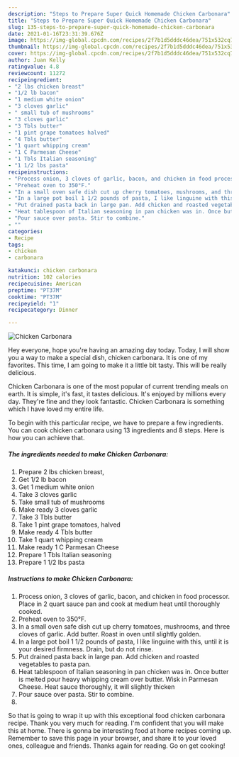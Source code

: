 ```yaml
---
description: "Steps to Prepare Super Quick Homemade Chicken Carbonara"
title: "Steps to Prepare Super Quick Homemade Chicken Carbonara"
slug: 135-steps-to-prepare-super-quick-homemade-chicken-carbonara
date: 2021-01-16T23:31:39.676Z
image: https://img-global.cpcdn.com/recipes/2f7b1d5dddc46dea/751x532cq70/chicken-carbonara-recipe-main-photo.jpg
thumbnail: https://img-global.cpcdn.com/recipes/2f7b1d5dddc46dea/751x532cq70/chicken-carbonara-recipe-main-photo.jpg
cover: https://img-global.cpcdn.com/recipes/2f7b1d5dddc46dea/751x532cq70/chicken-carbonara-recipe-main-photo.jpg
author: Juan Kelly
ratingvalue: 4.8
reviewcount: 11272
recipeingredient:
- "2 lbs chicken breast"
- "1/2 lb bacon"
- "1 medium white onion"
- "3 cloves garlic"
- " small tub of mushrooms"
- "3 cloves garlic"
- "3 Tbls butter"
- "1 pint grape tomatoes halved"
- "4 Tbls butter"
- "1 quart whipping cream"
- "1 C Parmesan Cheese"
- "1 Tbls Italian seasoning"
- "1 1/2 lbs pasta"
recipeinstructions:
- "Process onion, 3 cloves of garlic, bacon, and chicken in food processor. Place in 2 quart sauce pan and cook at medium heat until thoroughly cooked."
- "Preheat oven to 350°F."
- "In a small oven safe dish cut up cherry tomatoes, mushrooms, and three cloves of garlic. Add butter. Roast in oven until slightly golden."
- "In a large pot boil 1 1/2 pounds of pasta, I like linguine with this, until it is your desired firmness. Drain, but do not rinse."
- "Put drained pasta back in large pan. Add chicken and roasted vegetables to pasta pan."
- "Heat tablespoon of Italian seasoning in pan chicken was in. Once butter is melted pour heavy whipping cream over butter. Wisk in Parmesan Cheese. Heat sauce thoroughly, it will slightly thicken"
- "Pour sauce over pasta. Stir to combine."
- ""
categories:
- Recipe
tags:
- chicken
- carbonara

katakunci: chicken carbonara 
nutrition: 102 calories
recipecuisine: American
preptime: "PT37M"
cooktime: "PT37M"
recipeyield: "1"
recipecategory: Dinner

---
```



![Chicken Carbonara](https://img-global.cpcdn.com/recipes/2f7b1d5dddc46dea/751x532cq70/chicken-carbonara-recipe-main-photo.jpg)

Hey everyone, hope you're having an amazing day today. Today, I will show you a way to make a special dish, chicken carbonara. It is one of my favorites. This time, I am going to make it a little bit tasty. This will be really delicious.

Chicken Carbonara is one of the most popular of current trending meals on earth. It is simple, it's fast, it tastes delicious. It's enjoyed by millions every day. They're fine and they look fantastic. Chicken Carbonara is something which I have loved my entire life.




To begin with this particular recipe, we have to prepare a few ingredients. You can cook chicken carbonara using 13 ingredients and 8 steps. Here is how you can achieve that.

<!--inarticleads1-->

##### The ingredients needed to make Chicken Carbonara:

1. Prepare 2 lbs chicken breast,
1. Get 1/2 lb bacon
1. Get 1 medium white onion
1. Take 3 cloves garlic
1. Take  small tub of mushrooms
1. Make ready 3 cloves garlic
1. Take 3 Tbls butter
1. Take 1 pint grape tomatoes, halved
1. Make ready 4 Tbls butter
1. Take 1 quart whipping cream
1. Make ready 1 C Parmesan Cheese
1. Prepare 1 Tbls Italian seasoning
1. Prepare 1 1/2 lbs pasta




<!--inarticleads2-->

##### Instructions to make Chicken Carbonara:

1. Process onion, 3 cloves of garlic, bacon, and chicken in food processor. Place in 2 quart sauce pan and cook at medium heat until thoroughly cooked.
1. Preheat oven to 350°F.
1. In a small oven safe dish cut up cherry tomatoes, mushrooms, and three cloves of garlic. Add butter. Roast in oven until slightly golden.
1. In a large pot boil 1 1/2 pounds of pasta, I like linguine with this, until it is your desired firmness. Drain, but do not rinse.
1. Put drained pasta back in large pan. Add chicken and roasted vegetables to pasta pan.
1. Heat tablespoon of Italian seasoning in pan chicken was in. Once butter is melted pour heavy whipping cream over butter. Wisk in Parmesan Cheese. Heat sauce thoroughly, it will slightly thicken
1. Pour sauce over pasta. Stir to combine.
1. 




So that is going to wrap it up with this exceptional food chicken carbonara recipe. Thank you very much for reading. I'm confident that you will make this at home. There is gonna be interesting food at home recipes coming up. Remember to save this page in your browser, and share it to your loved ones, colleague and friends. Thanks again for reading. Go on get cooking!
